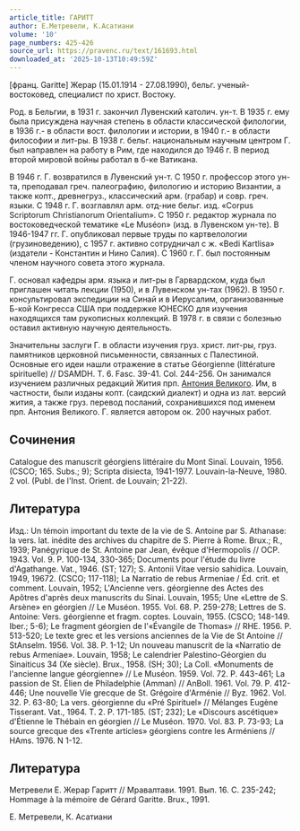 ```yaml
---
article_title: ГАРИТТ
author: Е.Метревели, К.Асатиани
volume: '10'
page_numbers: 425-426
source_url: https://pravenc.ru/text/161693.html
downloaded_at: '2025-10-13T10:49:59Z'
---
```


[франц. Garitte] Жерар (15.01.1914 - 27.08.1990), бельг. ученый-востоковед, специалист по христ. Востоку.

Род. в Бельгии, в 1931 г. закончил Лувенский католич. ун-т. В 1935 г. ему была присуждена научная степень в области классической филологии, в 1936 г.- в области вост. филологии и истории, в 1940 г.- в области философии и лит-ры. В 1938 г. бельг. национальным научным центром Г. был направлен на работу в Рим, где находился до 1946 г. В период второй мировой войны работал в б-ке Ватикана.

В 1946 г. Г. возвратился в Лувенский ун-т. С 1950 г. профессор этого ун-та, преподавал греч. палеографию, филологию и историю Византии, а также копт., древнегруз., классический арм. (грабар) и совр. греч. языки. С 1948 г. Г. возглавлял арм. отд-ние бельг. изд. «Corpus Scriptorum Christianorum Orientalium». C 1950 г. редактор журнала по востоковедческой тематике «Le Muséon» (изд. в Лувенском ун-те). В 1946-1947 гг. Г. опубликовал первые труды по картвелологии (грузиноведению), с 1957 г. активно сотрудничал с ж. «Bedi Kartlisa» (издатели - Константин и Нино Салия). С 1960 г. Г. был постоянным членом научного совета этого журнала.

Г. основал кафедры арм. языка и лит-ры в Гарвардском, куда был приглашен читать лекции (1950), и в Лувенском ун-тах (1962). В 1950 г. консультировал экспедиции на Синай и в Иерусалим, организованные Б-кой Конгресса США при поддержке ЮНЕСКО для изучения находящихся там рукописных коллекций. В 1978 г. в связи с болезнью оставил активную научную деятельность.

Значительны заслуги Г. в области изучения груз. христ. лит-ры, груз. памятников церковной письменности, связанных с Палестиной. Основные его идеи нашли отражение в статье Géorgienne (littérature spirituelle) // DSAMDH. T. 6. Fasc. 39-41. Col. 244-256. Он занимался изучением различных редакций Жития прп. [Антония Великого](<https://pravenc.ru/text/Антоний Великий.html>). Им, в частности, были изданы копт. (саидский диалект) и одна из лат. версий жития, а также груз. перевод посланий, сохранившихся под именем прп. Антония Великого. Г. является автором ок. 200 научных работ.

## Сочинения

Catalogue des manuscrit géorgiens littéraire du Mont Sinaï. Louvain, 1956. (CSCO; 165. Subs.; 9); Scripta disiecta, 1941-1977. Louvain-la-Neuve, 1980. 2 vol. (Publ. de l'Inst. Orient. de Louvain; 21-22).

## Литература

Изд.: Un témoin important du texte de la vie de S. Antoine par S. Athanase: la vers. lat. inédite des archives du chapitre de S. Pierre à Rome. Brux.; R., 1939; Panégyrique de St. Antoine par Jean, évêque d'Hermopolis // OCP. 1943. Vol. 9. P. 100-134, 330-365; Documents pour l'étude du livre d'Agathange. Vat., 1946. (ST; 127); S. Antonii Vitae versio sahidica. Louvain, 1949, 19672. (CSCO; 117-118); La Narratio de rebus Armeniae / Éd. crit. et comment. Louvain, 1952; L'Ancienne vers. géorgienne des Actes des Apôtres d'après deux manuscrits du Sinai. Louvain, 1955; Une «Lettre de S. Arsène» en géorgien // Le Muséon. 1955. Vol. 68. P. 259-278; Lettres de S. Antoine: Vers. géorgienne et fragm. coptes. Louvain, 1955. (CSCO; 148-149. Iber.; 5-6); Le fragment géorgien de l'«Évangile de Thomas» // RHE. 1956. P. 513-520; Le texte grec et les versions anciennes de la Vie de St Antoine // StAnselm. 1956. Vol. 38. P. 1-12; Un nouveau manuscrit de la «Narratio de rebus Armeniae». Louvain, 1958; Le calendrier Palestino-Géorgien du Sinaiticus 34 (Xe siècle). Brux., 1958. (SH; 30); La Coll. «Monuments de l'ancienne langue géorgienne» // Le Muséon. 1959. Vol. 72. P. 443-461; La passion de St. Élien de Philadelphie (Amman) // AnBoll. 1961. Vol. 79. P. 412-446; Une nouvelle Vie grecque de St. Grégoire d'Arménie // Byz. 1962. Vol. 32. P. 63-80; La vers. géorgienne du «Pré Spirituel» // Mélanges Eugène Tisserant. Vat., 1964. T. 2. P. 171-185. (ST; 232); Le «Discours ascétique» d'Étienne le Thébain en géorgien // Le Muséon. 1970. Vol. 83. P. 73-93; La source grecque des «Trente articles» géorgiens contre les Arméniens // HAms. 1976. N 1-12.

## Литература

Метревели E. Жерар Гаритт // Мравалтави. 1991. Вып. 16. C. 235-242; Hommage à la mémoire de Gérard Garitte. Brux., 1991.

Е.  Метревели,   К.  Асатиани

